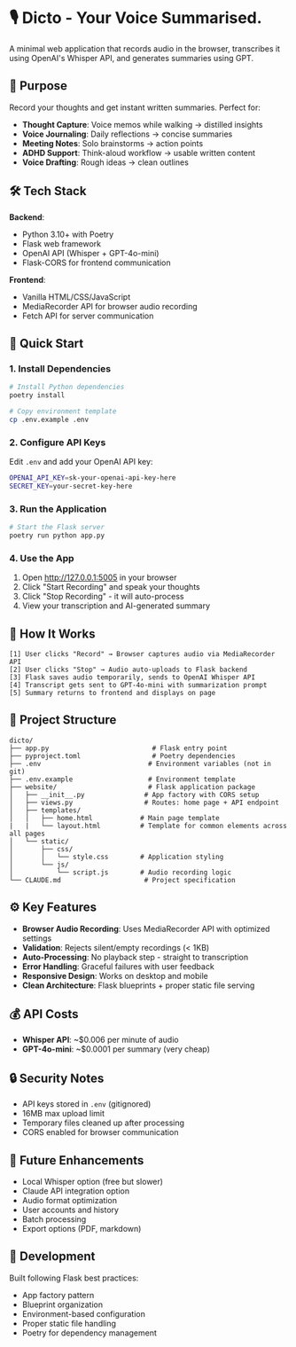 # 🎙️ Dicto - Your Voice Summarised.

A minimal web application that records audio in the browser, transcribes it using OpenAI's Whisper API, and generates summaries using GPT.

## 🧠 Purpose

Record your thoughts and get instant written summaries. Perfect for:
- **Thought Capture**: Voice memos while walking → distilled insights
- **Voice Journaling**: Daily reflections → concise summaries  
- **Meeting Notes**: Solo brainstorms → action points
- **ADHD Support**: Think-aloud workflow → usable written content
- **Voice Drafting**: Rough ideas → clean outlines

## 🛠️ Tech Stack

**Backend**:
- Python 3.10+ with Poetry
- Flask web framework
- OpenAI API (Whisper + GPT-4o-mini)
- Flask-CORS for frontend communication

**Frontend**:
- Vanilla HTML/CSS/JavaScript
- MediaRecorder API for browser audio recording
- Fetch API for server communication

## 🚀 Quick Start

### 1. Install Dependencies
```bash
# Install Python dependencies
poetry install

# Copy environment template
cp .env.example .env
```

### 2. Configure API Keys
Edit `.env` and add your OpenAI API key:
```bash
OPENAI_API_KEY=sk-your-openai-api-key-here
SECRET_KEY=your-secret-key-here
```

### 3. Run the Application
```bash
# Start the Flask server
poetry run python app.py
```

### 4. Use the App
1. Open http://127.0.0.1:5005 in your browser
2. Click "Start Recording" and speak your thoughts
3. Click "Stop Recording" - it will auto-process
4. View your transcription and AI-generated summary

## 🔄 How It Works

```
[1] User clicks "Record" → Browser captures audio via MediaRecorder API
[2] User clicks "Stop" → Audio auto-uploads to Flask backend  
[3] Flask saves audio temporarily, sends to OpenAI Whisper API
[4] Transcript gets sent to GPT-4o-mini with summarization prompt
[5] Summary returns to frontend and displays on page
```

## 📁 Project Structure

```
dicto/
├── app.py                          # Flask entry point
├── pyproject.toml                  # Poetry dependencies
├── .env                           # Environment variables (not in git)
├── .env.example                   # Environment template
├── website/                       # Flask application package
│   ├── __init__.py               # App factory with CORS setup
│   ├── views.py                  # Routes: home page + API endpoint
│   ├── templates/
│   │   ├── home.html            # Main page template
|   |   └── layout.html          # Template for common elements across all pages
│   └── static/
│       ├── css/
│       │   └── style.css        # Application styling
│       └── js/
│           └── script.js        # Audio recording logic
└── CLAUDE.md                     # Project specification
```

## ⚙️ Key Features

- **Browser Audio Recording**: Uses MediaRecorder API with optimized settings
- **Validation**: Rejects silent/empty recordings (< 1KB)
- **Auto-Processing**: No playback step - straight to transcription
- **Error Handling**: Graceful failures with user feedback
- **Responsive Design**: Works on desktop and mobile
- **Clean Architecture**: Flask blueprints + proper static file serving

## 💰 API Costs

- **Whisper API**: ~$0.006 per minute of audio
- **GPT-4o-mini**: ~$0.0001 per summary (very cheap)

## 🔒 Security Notes

- API keys stored in `.env` (gitignored)
- 16MB max upload limit
- Temporary files cleaned up after processing
- CORS enabled for browser communication

## 🚧 Future Enhancements

- Local Whisper option (free but slower)
- Claude API integration option
- Audio format optimization
- User accounts and history
- Batch processing
- Export options (PDF, markdown)

## 📝 Development

Built following Flask best practices:
- App factory pattern
- Blueprint organization  
- Environment-based configuration
- Proper static file handling
- Poetry for dependency management